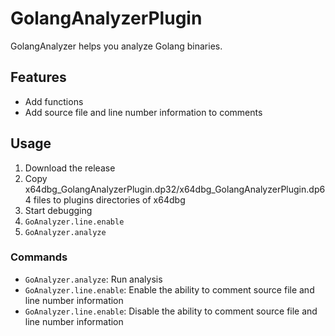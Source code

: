 # GolangAnalyzerPlugin
GolangAnalyzer helps you analyze Golang binaries.

## Features
- Add functions
- Add source file and line number information to comments

## Usage
1. Download the release
2. Copy x64dbg_GolangAnalyzerPlugin.dp32/x64dbg_GolangAnalyzerPlugin.dp64 files to plugins directories of x64dbg
3. Start debugging
4. `GoAnalyzer.line.enable`
5. `GoAnalyzer.analyze`

### Commands
- `GoAnalyzer.analyze`: Run analysis
- `GoAnalyzer.line.enable`: Enable the ability to comment source file and line number information
- `GoAnalyzer.line.enable`: Disable the ability to comment source file and line number information
